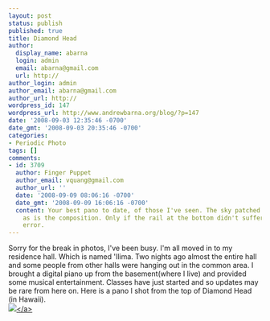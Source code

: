 ```yaml
---
layout: post
status: publish
published: true
title: Diamond Head
author:
  display_name: abarna
  login: admin
  email: abarna@gmail.com
  url: http://
author_login: admin
author_email: abarna@gmail.com
author_url: http://
wordpress_id: 147
wordpress_url: http://www.andrewbarna.org/blog/?p=147
date: '2008-09-03 12:35:46 -0700'
date_gmt: '2008-09-03 20:35:46 -0700'
categories:
- Periodic Photo
tags: []
comments:
- id: 3709
  author: Finger Puppet
  author_email: vquang@gmail.com
  author_url: ''
  date: '2008-09-09 08:06:16 -0700'
  date_gmt: '2008-09-09 16:06:16 -0700'
  content: Your best pano to date, of those I've seen. The sky patched together nicely
    as is the composition. Only if the rail at the bottom didn't suffer from parallax
    error.
---
```

<p>Sorry for the break in photos, I've been busy. I'm all moved in to my residence hall. Which is named 'Ilima. Two nights ago almost the entire hall and some people from other halls were hanging out in the common area. I brought a digital piano up from the basement(where I live) and provided some musical entertainment. Classes have just started and so updates may be rare from here on. Here is a pano I shot from the top of Diamond Head (in Hawaii).<br> <a href="http:&#47;&#47;andrewbarna.org&#47;photos&#47;gallery&#47;main.php?g2_view=core.DownloadItem&g2_itemId=17079"><img src="http:&#47;&#47;andrewbarna.org&#47;photos&#47;gallery&#47;main.php?g2_view=core.DownloadItem&g2_itemId=17080&g2_serialNumber=2"><&#47;a></p>
